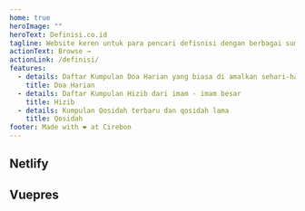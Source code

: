 ```yaml
---
home: true
heroImage: ""
heroText: Definisi.co.id
tagline: Website keren untuk para pencari defisnisi dengan berbagai sumber.
actionText: Browse →
actionLink: /definisi/
features:
  - details: Daftar Kumpulan Doa Harian yang biasa di amalkan sehari-hari
    title: Doa Harian
  - details: Daftar Kumpulan Hizib dari imam - imam besar
    title: Hizib
  - details: Kumpulan Qosidah terbaru dan qosidah lama
    title: Qosidah
footer: Made with ❤️ at Cirebon
---
```



## Netlify

## Vuepres